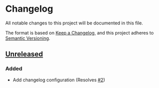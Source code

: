 # Changelog

All notable changes to this project will be documented in this file.

The format is based on [Keep a Changelog](https://keepachangelog.com/en/1.0.0/),
and this project adheres to [Semantic Versioning](https://semver.org/spec/v2.0.0.html).

## [Unreleased]

### Added

- Add changelog configuration (Resolves [#2](https://github.com/rhysparry/Dirt.Env/issues/2))

[unreleased]: https://github.com/rhysparry/Dirt.Env/compare/v1.0.1..HEAD

<!-- generated by git-cliff -->
